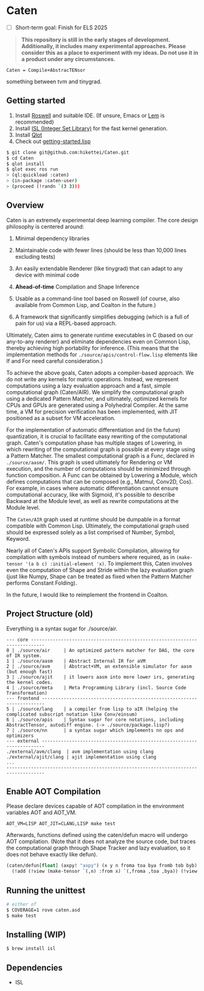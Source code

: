 # Caten

- [ ] Short-term goal: Finish for ELS 2025

> **This repository is still in the early stages of development. Additionally, it includes many experimental approaches. Please consider this as a place to experiment with my ideas. Do not use it in a product under any circumstances.**

`Caten = Compile+AbstracTENsor`

something between tvm and tinygrad.

## Getting started

1. Install [Roswell](https://github.com/roswell/roswell) and suitable IDE. (If unsure, Emacs or [Lem](https://github.com/lem-project/lem) is recommended)
2. Install [ISL (Integer Set Library)](https://github.com/Meinersbur/isl) for the fast kernel generation.
3. Install [Qlot](https://github.com/fukamachi/qlot)
4. Check out [getting-started.lisp](./docs/getting-started.lisp)

```sh
$ git clone git@github.com:hikettei/Caten.git
$ cd Caten
$ qlot install
$ qlot exec ros run
> (ql:quickload :caten)
> (in-package :caten-user)
> (proceed (!randn `(3 3)))
```

## Overview

Caten is an extremely experimental deep learning compiler. The core design philosophy is centered around:

1. Minimal dependency libraries

2. Maintainable code with fewer lines (should be less than 10,000 lines excluding tests)

3. An easily extendable Renderer (like tinygrad) that can adapt to any device with minimal code

4. **Ahead-of-time** Compilation and Shape Inference

5. Usable as a command-line tool based on Roswell (of course, also available from Common Lisp, and Coalton in the future.)

6. A framework that significantly simplifies debugging (which is a full of pain for us) via a REPL-based approach.

Ultimately, Caten aims to generate runtime executables in C (based on our any-to-any renderer) and eliminate dependencies even on Common Lisp, thereby achieving high portability for inference. (This means that the implementation methods for `./source/apis/control-flow.lisp` elements like If and For need careful consideration.)

To achieve the above goals, Caten adopts a compiler-based approach. We do not write any kernels for matrix operations. Instead, we represent computations using a lazy evaluation approach and a fast, simple computational graph (Caten/AIR). We simplify the computational graph using a dedicated Pattern Matcher, and ultimately, optimized kernels for CPUs and GPUs are generated using a Polyhedral Compiler. At the same time, a VM for precision verification has been implemented, with JIT positioned as a subset for VM acceleration.

For the implementation of automatic differentiation and (in the future) quantization, it is crucial to facilitate easy rewriting of the computational graph. Caten's computation phase has multiple stages of Lowering, in which rewriting of the computational graph is possible at every stage using a Pattern Matcher. The smallest computational graph is a Func, declared in `./source/aasm/`. This graph is used ultimately for Rendering or VM execution, and the number of computations should be minimized through function composition. A Func can be obtained by Lowering a Module, which defines computations that can be composed (e.g., Matmul, Conv2D, Cos). For example, in cases where automatic differentiation cannot ensure computational accuracy, like with Sigmoid, it's possible to describe Backward at the Module level, as well as rewrite computations at the Module level.

The `Caten/AIR` graph used at runtime should be dumpable in a format compatible with Common Lisp. Ultimately, the computational graph used should be expressed solely as a list comprised of Number, Symbol, Keyword.

Nearly all of Caten's APIs support Symbolic Compilation, allowing for compilation with symbols instead of numbers where required, as in `(make-tensor '(a b c) :initial-element 'x)`. To implement this, Caten involves even the computation of Shape and Stride within the lazy evaluation graph (just like Numpy, Shape can be treated as fixed when the Pattern Matcher performs Constant Folding).

In the future, I would like to reimplement the frontend in Coalton.

## Project Structure (old)

Everything is a syntax sugar for ./source/air.

```
--- core ---------------------------------------------------------------------------
0 | ./source/air     | An optimized pattern matcher for DAG, the core of IR system.
1 | ./source/aasm    | Abstract Internal IR for aVM 
2 | ./source/avm     | Abstract+VM, an extensible simulator for aasm (but enough fast)
3 | ./source/ajit    | it lowers aasm into more lower irs, generating the kernel codes.
4 | ./source/meta    | Meta Programming Library (incl. Source Code Transformation)
--- frontend -----------------------------------------------------------------------
5 | ./source/lang    | a compiler from lisp to aIR (helping the complicated subscript notation like Conv/einsum) 
6 | ./source/apis    | Syntax sugar for core notations, including AbstractTensor, autodiff engine. (-> ./source/package.lisp?)
7 | ./source/nn      | a syntax sugar which implements nn ops and optimizers
--- external -----------------------------------------------------------------------
./external/avm/clang  | avm implementation using clang
./external/ajit/clang | ajit implementation using clang
...
------------------------------------------------------------------------------------
```

## Enable AOT Compilation

Please declare devices capable of AOT compilation in the environment variables AOT and AOT_VM.

```AOT_VM=LISP AOT_JIT=CLANG,LISP make test```

Afterwards, functions defined using the caten/defun macro will undergo AOT compilation. (Note that it does not analyze the source code, but traces the computational graph through Shape Tracker and lazy evaluation, so it does not behave exactly like defun).

```lisp
(caten/defun[float] (axpy! "axpy") (x y n froma toa bya fromb tob byb)
  (!add (!view (make-tensor `(,n) :from x) `(,froma ,toa ,bya)) (!view (make-tensor `(,n) :from y) `(,fromb ,tob ,byb)))) 
```

## Running the unittest

```sh
# either of
$ COVERAGE=1 rove caten.asd
$ make test
```

## Installing (WIP)

```sh
$ brew install isl
```

## Dependencies

- ISL
